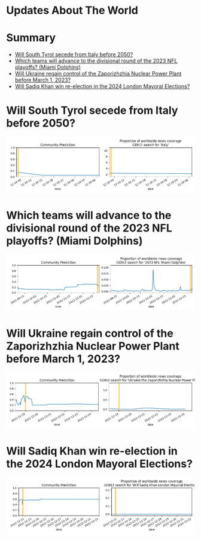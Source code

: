 
Updates About The World
=======================

Summary
=======

* [Will South Tyrol secede from Italy before 2050?](#will-south-tyrol-secede-from-italy-before-2050)
* [Which teams will advance to the divisional round of the 2023 NFL playoffs? (Miami Dolphins)](#which-teams-will-advance-to-the-divisional-round-of-the-2023-nfl-playoffs-miami-dolphins)
* [Will Ukraine regain control of the Zaporizhzhia Nuclear Power Plant before March 1, 2023?](#will-ukraine-regain-control-of-the-zaporizhzhia-nuclear-power-plant-before-march-1-2023)
* [Will Sadiq Khan win re-election in the 2024 London Mayoral Elections?](#will-sadiq-khan-win-re-election-in-the-2024-london-mayoral-elections)

# Will South Tyrol secede from Italy before 2050?


![South Tyrolean Secession](assets/01.png)
# Which teams will advance to the divisional round of the 2023 NFL playoffs? (Miami Dolphins)


![Miami Dolphins](assets/02.png)
# Will Ukraine regain control of the Zaporizhzhia Nuclear Power Plant before March 1, 2023?


![Ukraine controls ZNPP by March 2023](assets/03.png)
# Will Sadiq Khan win re-election in the 2024 London Mayoral Elections?


![Sadiq Khan re-elected in 2024](assets/06.png)